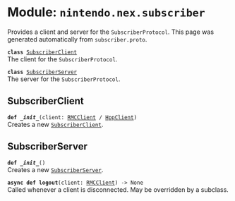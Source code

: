 
# Module: <code>nintendo.nex.subscriber</code>

Provides a client and server for the `SubscriberProtocol`. This page was generated automatically from `subscriber.proto`.

<code>**class** [SubscriberClient](#subscriberclient)</code><br>
<span class="docs">The client for the `SubscriberProtocol`.</span>

<code>**class** [SubscriberServer](#subscriberserver)</code><br>
<span class="docs">The server for the `SubscriberProtocol`.</span>

## SubscriberClient
<code>**def _\_init__**(client: [RMCClient](rmc.md#rmcclient) / [HppClient](hpp.md#hppclient))</code><br>
<span class="docs">Creates a new [`SubscriberClient`](#subscriberclient).</span>

## SubscriberServer
<code>**def _\_init__**()</code><br>
<span class="docs">Creates a new [`SubscriberServer`](#subscriberserver).</span>

<code>**async def logout**(client: [RMCClient](rmc.md#rmcclient)) -> None</code><br>
<span class="docs">Called whenever a client is disconnected. May be overridden by a subclass.</span>

